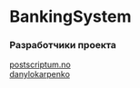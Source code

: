 # BankingSystem
<h3>Разработчики проекта</h3>
<div>
    <a href="https://github.com/postscriptumno">
        postscriptum.no
    </a>
</div>
  
<div>
    <a href="https://github.com/danylokarpenko">
        danylokarpenko
    </a>
</div>